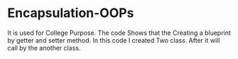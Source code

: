 # Encapsulation-OOPs

It is used for College Purpose.
The code Shows that the Creating a blueprint by getter and setter method.
In this code I created Two class.
After it will call by the another class.
